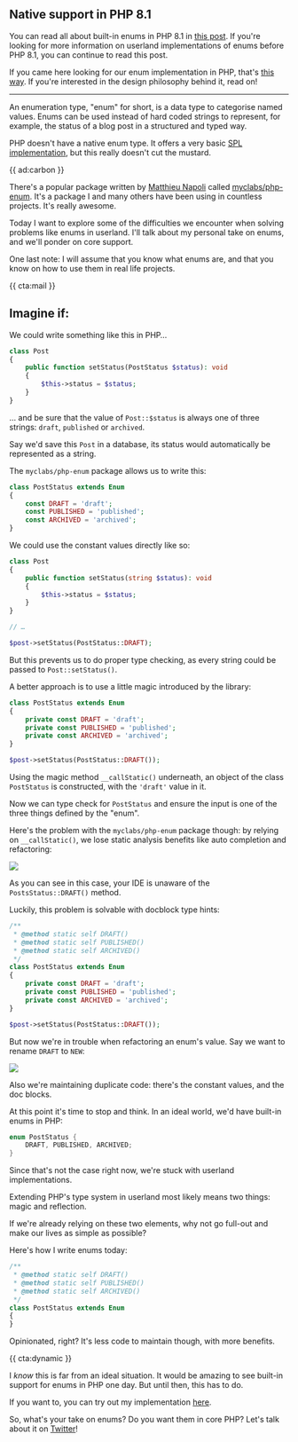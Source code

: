 <div class="sidenote">

## Native support in PHP 8.1

You can read all about built-in enums in PHP 8.1 in [this post](/blog/php-enums). If you're looking for more information on userland implementations of enums before PHP 8.1, you can continue to read this post.
</div>

If you came here looking for our enum implementation in PHP, that's [this way](*https://github.com/spatie/enum). If you're interested in the design philosophy behind it, read on!

---  

An enumeration type, "enum" for short, is a data type to categorise named values.
Enums can be used instead of hard coded strings to represent, for example, 
the status of a blog post in a structured and typed way.

PHP doesn't have a native enum type. 
It offers a very basic [SPL implementation](*http://php.net/manual/en/class.splenum.php), 
but this really doesn't cut the mustard.

{{ ad:carbon }}

There's a popular package written by [Matthieu Napoli](*https://mobile.twitter.com/matthieunapoli)
called [myclabs/php-enum](*https://github.com/myclabs/php-enum).
It's a package I and many others have been using in countless projects. 
It's really awesome. 

Today I want to explore some of the difficulties we encounter when solving problems like enums in userland.
I'll talk about my personal take on enums, and we'll ponder on core support.

One last note:
I will assume that you know what enums are, 
and that you know on how to use them in real life projects.

{{ cta:mail }}

## Imagine if:

We could write something like this in PHP…

```php
class Post
{
    public function setStatus(PostStatus $status): void
    {
        $this->status = $status;
    }
}
```

… and be sure that the value of `Post::$status` is always one of three strings:
`draft`, `published` or `archived`.

Say we'd save this `Post` in a database, its status would automatically be represented as a string.

The `myclabs/php-enum` package allows us to write this:

```php
class PostStatus extends Enum
{
    const DRAFT = 'draft';
    const PUBLISHED = 'published';
    const ARCHIVED = 'archived';
}
```

We could use the constant values directly like so:

```php
class Post
{
    public function setStatus(string $status): void
    {
        $this->status = $status;
    }
}

// …

$post->setStatus(PostStatus::DRAFT);
```

But this prevents us to do proper type checking, as every string could be passed to `Post::setStatus()`.

A better approach is to use a little magic introduced by the library:

```php
class PostStatus extends Enum
{
    private const DRAFT = 'draft';
    private const PUBLISHED = 'published';
    private const ARCHIVED = 'archived';
}

$post->setStatus(PostStatus::DRAFT());
```

Using the magic method `__callStatic()` underneath, an object of the class `PostStatus` is constructed,
with the `'draft'` value in it.

Now we can type check for `PostStatus`
and ensure the input is one of the three things defined by the "enum".

Here's the problem with the `myclabs/php-enum` package though: 
by relying on `__callStatic()`, we lose static analysis benefits like auto completion and refactoring:

![](/resources/img/blog/enum/no-autocomplete.gif)

As you can see in this case, your IDE is unaware of the `PostsStatus::DRAFT()` method.

Luckily, this problem is solvable with docblock type hints:

```php
/**
 * @method static self DRAFT()
 * @method static self PUBLISHED()
 * @method static self ARCHIVED()
 */
class PostStatus extends Enum
{
    private const DRAFT = 'draft';
    private const PUBLISHED = 'published';
    private const ARCHIVED = 'archived';
}

$post->setStatus(PostStatus::DRAFT());
```

But now we're in trouble when refactoring an enum's value. 
Say we want to rename `DRAFT` to `NEW`:

![](/resources/img/blog/enum/no-refactor.gif)

Also we're maintaining duplicate code: there's the constant values, and the doc blocks.

At this point it's time to stop and think.
In an ideal world, we'd have built-in enums in PHP:

```java
enum PostStatus {
    DRAFT, PUBLISHED, ARCHIVED;
}
```

Since that's not the case right now, we're stuck with userland implementations.

Extending PHP's type system in userland most likely means two things: magic and reflection.

If we're already relying on these two elements, 
why not go full-out and make our lives as simple as possible?

Here's how I write enums today:

```php
/**
 * @method static self DRAFT()
 * @method static self PUBLISHED()
 * @method static self ARCHIVED()
 */
class PostStatus extends Enum
{
}
```

Opinionated, right? It's less code to maintain though, with more benefits.

{{ cta:dynamic }}

I _know_ this is far from an ideal situation. 
It would be amazing to see built-in support for enums in PHP one day.
But until then, this has to do.

If you want to, you can try out my implementation [here](*https://github.com/spatie/enum).



So, what's your take on enums? Do you want them in core PHP? 
Let's talk about it on [Twitter](*https://twitter.com/brendt_gd)!
